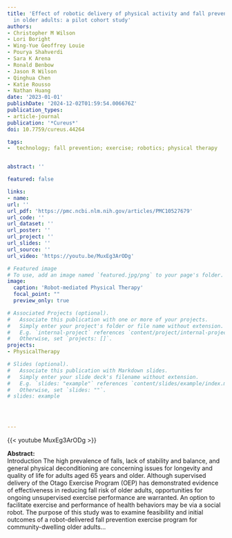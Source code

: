 ```yaml
---
title: 'Effect of robotic delivery of physical activity and fall prevention exercise
  in older adults: a pilot cohort study'
authors:
- Christopher M Wilson
- Lori Boright
- Wing-Yue Geoffrey Louie
- Pourya Shahverdi
- Sara K Arena
- Ronald Benbow
- Jason R Wilson
- Qinghua Chen
- Katie Rousso
- Nathan Huang
date: '2023-01-01'
publishDate: '2024-12-02T01:59:54.006676Z'
publication_types:
- article-journal
publication: '*Cureus*'
doi: 10.7759/cureus.44264

tags:
-  technology; fall prevention; exercise; robotics; physical therapy


abstract: ''

featured: false

links:
- name:
url: ''
url_pdf: 'https://pmc.ncbi.nlm.nih.gov/articles/PMC10527679'
url_code: ''
url_dataset: ''
url_poster: ''
url_project: ''
url_slides: ''
url_source: ''
url_video: 'https://youtu.be/MuxEg3ArODg'

# Featured image
# To use, add an image named `featured.jpg/png` to your page's folder. 
image:
  caption: 'Robot-mediated Physical Therapy'
  focal_point: ""
  preview_only: true

# Associated Projects (optional).
#   Associate this publication with one or more of your projects.
#   Simply enter your project's folder or file name without extension.
#   E.g. `internal-project` references `content/project/internal-project/index.md`.
#   Otherwise, set `projects: []`.
projects:
- PhysicalTherapy

# Slides (optional).
#   Associate this publication with Markdown slides.
#   Simply enter your slide deck's filename without extension.
#   E.g. `slides: "example"` references `content/slides/example/index.md`.
#   Otherwise, set `slides: ""`.
# slides: example




---
```

{{< youtube MuxEg3ArODg >}}

**Abstract:**  
Introduction
The high prevalence of falls, lack of stability and balance, and general physical deconditioning are concerning issues for longevity and quality of life for adults aged 65 years and older. Although supervised delivery of the Otago Exercise Program (OEP) has demonstrated evidence of effectiveness in reducing fall risk of older adults, opportunities for ongoing unsupervised exercise performance are warranted. An option to facilitate exercise and performance of health behaviors may be via a social robot. The purpose of this study was to examine feasibility and initial outcomes of a robot-delivered fall prevention exercise program for community-dwelling older adults...